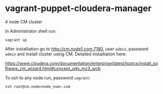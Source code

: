 # vagrant-puppet-cloudera-manager
4 node CM cluster


In Administrator shell run:

  `vagrant up`
 

After installiation go to http://cm.node1.com:7180, user `admin`, password `admin` and install cluster using CM. Detailed installiation here:

  https://www.cloudera.com/documentation/enterprise/latest/topics/install_software_cm_wizard.html#concept_qdy_mz3_wcb


To ssh to any node run, password `vagrant`:

  `ssh root@cm.node<node_num>.com`
